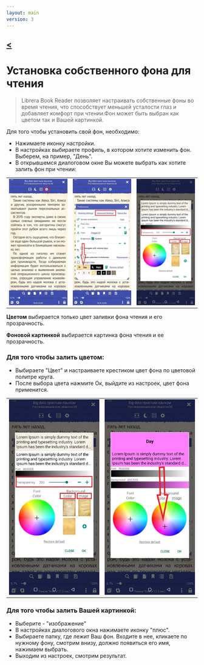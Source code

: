 ```yaml
---
layout: main
version: 3
---
```

[<](/wiki/faq)
---

# Установка собственного фона для чтения
> Librera Book Reader позволяет настраивать собственные фоны во время чтения, что способствует меньшей усталости глаз и добавляет комфорт при чтении.Фон может быть выбран как цветом так и Вашей картинкой.

Для того чтобы установить свой фон, необходимо:

* Нажимаете иконку настройки.
* В настройках выбираете профиль, в котором хотите изменить фон. Выберем, на пример, "День".
* В открывшемся диалоговом окне Вы можете выбрать как хотите залить фон при чтении:

||||
|-|-|-|
|![](1.jpg)|![](2.jpg)|![](3.jpg)|


**Цветом**  выбирается только цвет заливки фона чтения и его прозрачность.

**Фоновой картинкой** выбирается картинка фона чтения и ее прозрачность.

### Для того чтобы залить цветом: 
* Выбираете "Цвет" и настраиваете крестиком цвет фона по цветовой политре круга.
* После выбора цвета нажмите Ок, выйдите из настроек, цвет фона применится.

|||
|-|-|
|![](3.jpg)|![](5.jpg)|





### Для того чтобы залить Вашей картинкой: 
* Выберите - "изображение"
* В настройках диалогового окна нажимаете иконку "плюс".
* Выбираете папку, где лежит Ваш фон. Входите в нее, кликаете по нужному фону, смотрим внизу, должно появиться его имя, нажимаем выбрать.
* Выходим из настроек, смотрим результат.





